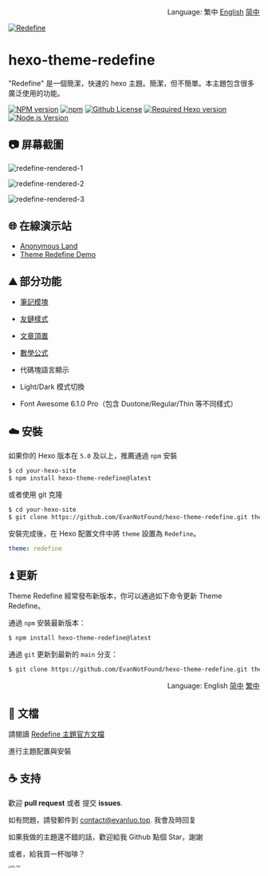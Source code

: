 <div align="right">
  Language:
  繁中
  <a title="Chinese" href="README.md">English</a>
  <a title="Chinese" href="README_zh-CN.md">简中</a>
</div>

<a href="https://redefine.evanluo.top"><img align="center" src="https://user-images.githubusercontent.com/68590232/197350938-3d27f054-04e6-4e7a-8bce-94666b56e822.png"  alt="Redefine"></a>



# hexo-theme-redefine

"Redefine" 是一個簡潔，快速的 hexo 主題。簡潔，但不簡單。本主題包含很多廣泛使用的功能。

[![NPM version](https://img.shields.io/npm/v/hexo-theme-redefine?color=red&logo=npm&style=flat-square)](https://www.npmjs.com/package/hexo-theme-redefine) [![npm](https://img.shields.io/npm/dw/hexo-theme-redefine?logo=npm&style=flat-square)](https://www.npmjs.com/package/hexo-theme-redefine) [![Github License](https://img.shields.io/github/license/XPoet/hexo-theme-keep.svg?style=flat-square)](https://github.com/EvanNotFound/hexo-theme-redefine/blob/main/LICENSE) [![Required Hexo version](https://img.shields.io/badge/hexo-%3E=5.0.0-blue?style=flat-square&logo=hexo)](https://hexo.io) [![Node.js Version](https://img.shields.io/badge/node-%3E=12.0-success.svg?style=flat-square&logo=Node.js&longCache=true)](https://hexo.io)



## 📷 屏幕截圖

![redefine-rendered-1](https://user-images.githubusercontent.com/68590232/205187762-a36826ef-7933-4483-84f8-1b5b36f18903.png)


![redefine-rendered-2](https://user-images.githubusercontent.com/68590232/205188315-4c4dcd75-6011-4458-824c-694675216b81.png)


![redefine-rendered-3](https://user-images.githubusercontent.com/68590232/205188993-dcf9c58e-4b83-4e05-a79f-31454f696f5e.png)


## 🌐 在線演示站

- [Anonymous Land](https://www.evanluo.top)
- [Theme Redefine Demo](https://redefine.evanluo.top)

## ⛰️ 部分功能

- [筆記模塊](https://redefine-docs.evanluo.top/docs/advanced/note-module)
- [友鏈樣式](https://redefine-docs.evanluo.top/docs/advanced/friend-link)

- [文章頂置](https://redefine-docs.evanluo.top/docs/advanced/sticky)

- [數學公式](https://redefine-docs.evanluo.top/docs/advanced/mathjax)
- 代碼塊語言顯示
- Light/Dark 模式切換
- Font Awesome 6.1.0 Pro（包含 Duotone/Regular/Thin 等不同樣式）

## ☁️ 安裝

如果你的 Hexo 版本在 `5.0` 及以上，推薦通過 `npm` 安裝

```sh
$ cd your-hexo-site
$ npm install hexo-theme-redefine@latest
```

或者使用 git 克隆

```sh
$ cd your-hexo-site
$ git clone https://github.com/EvanNotFound/hexo-theme-redefine.git themes/redefine
```

安裝完成後，在 Hexo 配置文件中將 `theme` 設置為 `Redefine`。

```yaml
theme: redefine
```



## ⏫ 更新

Theme Redefine 經常發布新版本，你可以通過如下命令更新 Theme Redefine。

通過 `npm` 安裝最新版本：

```sh
$ npm install hexo-theme-redefine@latest
```

通過 `git` 更新到最新的 `main` 分支：

```sh
$ git clone https://github.com/EvanNotFound/hexo-theme-redefine.git themes/redefine
```

<div align="right">
  Language:
  English
  <a title="Chinese" href="README_zh-CN.md">简中</a>
  <a title="Chinese" href="README_zh-TW.md">繁中</a>
</div>

## 📄 文檔

請閱讀 [Redefine 主題官方文檔](https://redefine-docs.evanluo.top/) 

進行主題配置與安裝



## ☕ 支持

歡迎 **pull request** 或者 提交 **issues**.

如有問題，請發郵件到 [contact@evanluo.top](mailto:contact@evanluo.top). 我會及時回复

如果我做的主題還不錯的話，歡迎給我 Github 點個 Star，謝謝

或者，給我買一杯咖啡？

<img src="https://user-images.githubusercontent.com/68590232/195916630-2785ca44-1199-45c6-8b57-1472ec3c6906.JPG" referrerpolicy="no-referrer" alt="IMG_7991" style="zoom:30%">
